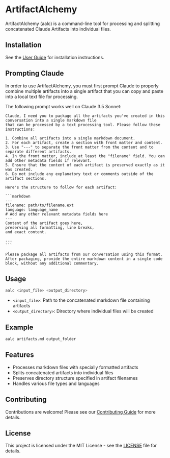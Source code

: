 # ArtifactAlchemy

ArtifactAlchemy (aalc) is a command-line tool for processing and splitting concatenated Claude Artifacts into individual files.

## Installation

See the [User Guide](docs/user_guide.md) for installation instructions.

## Prompting Claude

In order to use ArtifactAlchemy, you must first prompt Claude to properly combine multiple
artifacts into a single artifact that you can copy and paste into a local text file for processing.

The following prompt works well on Claude 3.5 Sonnet:

````text
Claude, I need you to package all the artifacts you've created in this conversation into a single markdown file
that can be processed by a text processing tool. Please follow these instructions:

1. Combine all artifacts into a single markdown document.
2. For each artifact, create a section with front matter and content.
3. Use "---" to separate the front matter from the content and to separate different artifacts.
4. In the front matter, include at least the "filename" field. You can add other metadata fields if relevant.
5. Ensure that the content of each artifact is preserved exactly as it was created.
6. Do not include any explanatory text or comments outside of the artifact sections.

Here's the structure to follow for each artifact:

```markdown
---
filename: path/to/filename.ext
language: language_name
# Add any other relevant metadata fields here
---
Content of the artifact goes here,
preserving all formatting, line breaks,
and exact content.

---
```

Please package all artifacts from our conversation using this format. After packaging, provide the entire markdown content in a single code block, without any additional commentary.
````

## Usage

```bash
aalc <input_file> <output_directory>
```

- `<input_file>`: Path to the concatenated markdown file containing artifacts
- `<output_directory>`: Directory where individual files will be created

## Example

```bash
aalc artifacts.md output_folder
```

## Features

- Processes markdown files with specially formatted artifacts
- Splits concatenated artifacts into individual files
- Preserves directory structure specified in artifact filenames
- Handles various file types and languages

## Contributing

Contributions are welcome! Please see our [Contributing Guide](docs/developer_guide.md) for more details.

## License

This project is licensed under the MIT License - see the [LICENSE](LICENSE) file for details.
